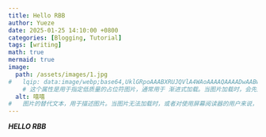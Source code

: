 ```yaml
---
title: Hello RBB
author: Yueze
date: 2025-01-25 14:10:00 +0800
categories: [Blogging, Tutorial]
tags: [writing]
math: true
mermaid: true
image:
  path: /assets/images/1.jpg
#   lqip: data:image/webp;base64,UklGRpoAAABXRUJQVlA4WAoAAAAQAAAADwAABwAAQUxQSDIAAAARL0AmbZurmr57yyIiqE8oiG0bejIYEQTgqiDA9vqnsUSI6H+oAERp2HZ65qP/VIAWAFZQOCBCAAAA8AEAnQEqEAAIAAVAfCWkAALp8sF8rgRgAP7o9FDvMCkMde9PK7euH5M1m6VWoDXf2FkP3BqV0ZYbO6NA/VFIAAAA
    # 这个属性是用于指定低质量的占位符图片，通常用于 渐进式加载。当图片加载时，会先显示低质量的缩略图，等到主图完全加载后再替换为高质量的图片。lqip 的值是一个 Base64 编码的图像，这是图片的压缩版或低分辨率版。
  alt: 嘻嘻
#   图片的替代文本，用于描述图片。当图片无法加载时，或者对使用屏幕阅读器的用户来说，alt 文本会提供关于图片的描述。
---
```

***HELLO RBB***

